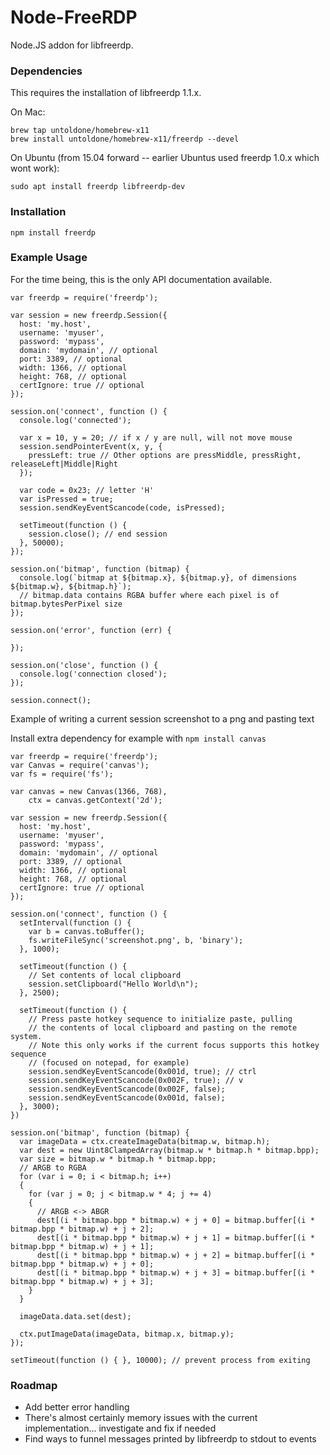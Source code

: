 Node-FreeRDP
============

Node.JS addon for libfreerdp.

### Dependencies

This requires the installation of libfreerdp 1.1.x.

On Mac:

    brew tap untoldone/homebrew-x11
    brew install untoldone/homebrew-x11/freerdp --devel

On Ubuntu (from 15.04 forward -- earlier Ubuntus used freerdp 1.0.x which wont work):

    sudo apt install freerdp libfreerdp-dev

### Installation

    npm install freerdp

### Example Usage

For the time being, this is the only API documentation available.

    var freerdp = require('freerdp');

    var session = new freerdp.Session({
      host: 'my.host',
      username: 'myuser',
      password: 'mypass',
      domain: 'mydomain', // optional
      port: 3389, // optional
      width: 1366, // optional
      height: 768, // optional
      certIgnore: true // optional
    });

    session.on('connect', function () {
      console.log('connected');

      var x = 10, y = 20; // if x / y are null, will not move mouse
      session.sendPointerEvent(x, y, {
        pressLeft: true // Other options are pressMiddle, pressRight, releaseLeft|Middle|Right
      });

      var code = 0x23; // letter 'H'
      var isPressed = true;
      session.sendKeyEventScancode(code, isPressed);

      setTimeout(function () {
        session.close(); // end session
      }, 50000);
    });

    session.on('bitmap', function (bitmap) {
      console.log(`bitmap at ${bitmap.x}, ${bitmap.y}, of dimensions ${bitmap.w}, ${bitmap.h}`);
      // bitmap.data contains RGBA buffer where each pixel is of bitmap.bytesPerPixel size
    });

    session.on('error', function (err) {
      
    });

    session.on('close', function () {
      console.log('connection closed');
    });

    session.connect();

Example of writing a current session screenshot to a png and pasting text

Install extra dependency for example with `npm install canvas`

    var freerdp = require('freerdp');
    var Canvas = require('canvas');
    var fs = require('fs');

    var canvas = new Canvas(1366, 768),
        ctx = canvas.getContext('2d');

    var session = new freerdp.Session({
      host: 'my.host',
      username: 'myuser',
      password: 'mypass',
      domain: 'mydomain', // optional
      port: 3389, // optional
      width: 1366, // optional
      height: 768, // optional
      certIgnore: true // optional
    });

    session.on('connect', function () {
      setInterval(function () {
        var b = canvas.toBuffer();
        fs.writeFileSync('screenshot.png', b, 'binary');
      }, 1000);

      setTimeout(function () {
        // Set contents of local clipboard
        session.setClipboard("Hello World\n");
      }, 2500);

      setTimeout(function () {
        // Press paste hotkey sequence to initialize paste, pulling
        // the contents of local clipboard and pasting on the remote system.
        // Note this only works if the current focus supports this hotkey sequence
        // (focused on notepad, for example)
        session.sendKeyEventScancode(0x001d, true); // ctrl
        session.sendKeyEventScancode(0x002F, true); // v
        session.sendKeyEventScancode(0x002F, false);
        session.sendKeyEventScancode(0x001d, false);
      }, 3000);
    })

    session.on('bitmap', function (bitmap) {
      var imageData = ctx.createImageData(bitmap.w, bitmap.h);
      var dest = new Uint8ClampedArray(bitmap.w * bitmap.h * bitmap.bpp);
      var size = bitmap.w * bitmap.h * bitmap.bpp;
      // ARGB to RGBA
      for (var i = 0; i < bitmap.h; i++)
      {
        for (var j = 0; j < bitmap.w * 4; j += 4)
        {
          // ARGB <-> ABGR
          dest[(i * bitmap.bpp * bitmap.w) + j + 0] = bitmap.buffer[(i * bitmap.bpp * bitmap.w) + j + 2];
          dest[(i * bitmap.bpp * bitmap.w) + j + 1] = bitmap.buffer[(i * bitmap.bpp * bitmap.w) + j + 1];
          dest[(i * bitmap.bpp * bitmap.w) + j + 2] = bitmap.buffer[(i * bitmap.bpp * bitmap.w) + j + 0];
          dest[(i * bitmap.bpp * bitmap.w) + j + 3] = bitmap.buffer[(i * bitmap.bpp * bitmap.w) + j + 3];
        }
      }

      imageData.data.set(dest);

      ctx.putImageData(imageData, bitmap.x, bitmap.y);
    });

    setTimeout(function () { }, 10000); // prevent process from exiting

### Roadmap

* Add better error handling
* There's almost certainly memory issues with the current implementation... investigate and fix if needed
* Find ways to funnel messages printed by libfreerdp to stdout to events
